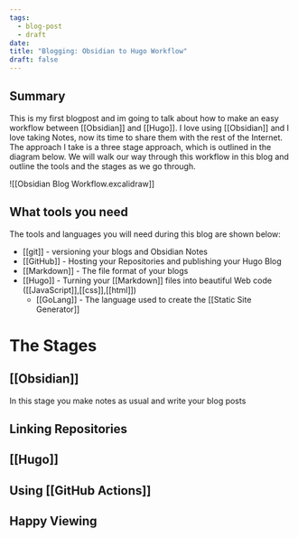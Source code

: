 ```yaml
---
tags:
  - blog-post
  - draft
date:
title: "Blogging: Obsidian to Hugo Workflow"
draft: false
---
```


## Summary

This is my first blogpost and im going to talk about how to make an easy workflow between [[Obsidian]] and [[Hugo]]. I love using [[Obsidian]] and I love taking Notes, now its time to share them with the rest of the Internet. The approach I take is a three stage approach, which is outlined in the diagram below. We will walk our way through this workflow in this blog and outline the tools and the stages as we go through.

![[Obsidian Blog Workflow.excalidraw]]
## What tools you need
The tools and languages you will need during this blog are shown below:

- [[git]] - versioning your blogs and Obsidian Notes
- [[GitHub]] - Hosting your Repositories and publishing your Hugo Blog
- [[Markdown]] - The file format of your blogs
- [[Hugo]] - Turning your [[Markdown]] files into beautiful Web code ([[JavaScript]],[[css]],[[html]])
	- [[GoLang]] - The language used to create the [[Static Site Generator]] 

# The Stages

## [[Obsidian]]
In this stage you make notes as usual and write your blog posts


## Linking Repositories
## [[Hugo]]

## Using [[GitHub Actions]]

## Happy Viewing